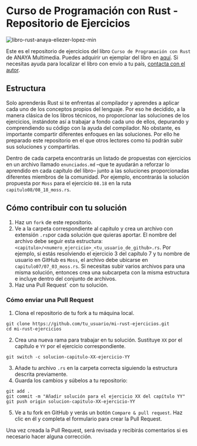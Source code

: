 # Curso de Programación con Rust - Repositorio de Ejercicios

![libro-rust-anaya-eliezer-lopez-min](https://github.com/user-attachments/assets/43d38891-ae1f-4678-83f4-2f02951f937f)

Este es el repositorio de ejercicios del libro `Curso de Programación con Rust` de ANAYA Multimedia. Puedes adquirir un ejemplar del libro en [aquí](https://amzn.to/3ZlpQE9). Si necesitas ayuda para localizar el libro con envío a tu país, [contacta con el autor](https://eliezerlopez.carrd.co).

## Estructura

Solo aprenderás Rust si te enfrentas al compilador y aprendes a aplicar cada uno de los conceptos propios del lenguaje. Por eso he decidido, a la manera clásica de los libros técnicos, no proporcionar las soluciones de los ejercicios, instándote así a trabajar a fondo cada uno de ellos, depurando y comprendiendo su código con la ayuda del compilador. No obstante, es importante compartir diferentes enfoques en las soluciones. Por ello he preparado este repositorio en el que otros lectores como tú podrán subir sus soluciones y compartirlas.

Dentro de cada carpeta encontrarás un listado de propuestas con ejercicios en un archivo llamado `enunciados.md` –que te ayudarán a reforzar lo aprendido en cada capítulo del libro– junto a las soluciones proporcionadas diferentes miembros de la comunidad. Por ejemplo, encontrarás la solución propuesta por `Moss` para el ejercicio `08.18` en la ruta `capitulo08/08_18_moss.rs`.

## Cómo contribuir con tu solución

1. Haz un `fork` de este repositorio.
2. Ve a la carpeta correspondiente al capítulo y crea un archivo con extensión `.rs`por cada solución que quieras aportar.
El nombre del archivo debe seguir esta estructura: `<capitulo>/<numero_ejercicio>_<tu_usuario_de_github>.rs`.
Por ejemplo, si estás resolviendo el ejercicio 3 del capítulo 7 y tu nombre de usuario en GitHub es `Moss`, el archivo debe ubicarse en `capitulo07/07_03_moss.rs`.
Si necesitas subir varios archivos para una misma solución, entonces crea una subcarpeta con la misma estructura e incluye dentro del conjunto de archivos. 
3. Haz una Pull Request` con tu solución.

### Cómo enviar una Pull Request
1. Clona el repositorio de tu fork a tu máquina local.
```
git clone https://github.com/tu_usuario/mi-rust-ejercicios.git
cd mi-rust-ejercicios
```
2. Crea una nueva rama para trabajar en tu solución. Sustituye `XX` por el capítulo e `YY` por el ejercicio correspondiente.
```
git switch -c solucion-capitulo-XX-ejercicio-YY
```
3. Añade tu archivo `.rs` en la carpeta correcta siguiendo la estructura descrita previamente.
4. Guarda los cambios y súbelos a tu repositorio:
```
git add .
git commit -m "Añadir solución para el ejercicio XX del capítulo YY"
git push origin solucion-capitulo-XX-ejercicio-YY
```
5. Ve a tu fork en GitHub y verás un botón `Compare & pull request`. Haz clic en él y completa el formulario para crear la Pull Request.

Una vez creada la Pull Request, será revisada y recibirás comentarios si es necesario hacer alguna corrección.
